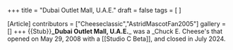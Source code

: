 +++
title = "Dubai Outlet Mall, U.A.E."
draft = false
tags = [ ]

[Article]
contributors = ["Cheeseclassic","AstridMascotFan2005"]
gallery = []
+++
{{Stub}}**_Dubai Outlet Mall, U.A.E.**_ was a _Chuck E. Cheese's that opened on May 29, 2008 with a [[Studio C Beta]], and closed in July 2024.